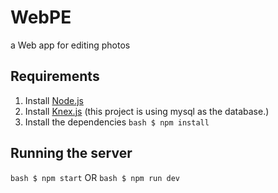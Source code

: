# WebPE
a Web app for editing photos 

## Requirements
1. Install [Node.js](http://nodejs.org)
2. Install [Knex.js](http://knexjs.org) (this project is using mysql as the database.)
3. Install the dependencies ```bash $ npm install```

## Running the server
```bash $ npm start``` OR ```bash $ npm run dev``` 

 
